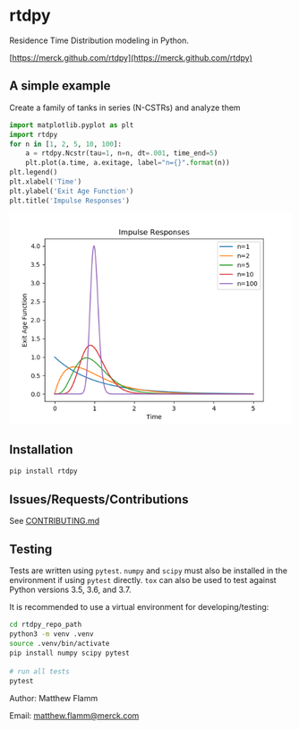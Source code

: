 # rtdpy

Residence Time Distribution modeling in Python.

[https://merck.github.com/rtdpy](https://merck.github.com/rtdpy)

## A simple example
Create a family of tanks in series (N-CSTRs) and analyze them
```python
import matplotlib.pyplot as plt
import rtdpy
for n in [1, 2, 5, 10, 100]:
    a = rtdpy.Ncstr(tau=1, n=n, dt=.001, time_end=5)
    plt.plot(a.time, a.exitage, label="n={}".format(n))
plt.legend()
plt.xlabel('Time')
plt.ylabel('Exit Age Function')
plt.title('Impulse Responses')
```

![N-Cstr RTDs](images/ncstr.png?raw=true "N-Cstr RTDs")

## Installation
```bash
pip install rtdpy
```

## Issues/Requests/Contributions
See [CONTRIBUTING.md](CONTRIBUTING.md)

## Testing
Tests are written using `pytest`. `numpy` and `scipy` must also be installed in the environment if using `pytest` directly. `tox` can also be used to test against Python versions 3.5, 3.6, and 3.7.

It is recommended to use a virtual environment for developing/testing:

```bash
cd rtdpy_repo_path
python3 -m venv .venv
source .venv/bin/activate
pip install numpy scipy pytest

# run all tests
pytest
```

Author: Matthew Flamm

Email: <matthew.flamm@merck.com>
